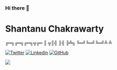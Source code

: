 ### Hi there 👋

# Shantanu Chakrawarty


╔═╗╔═╗╔═╗╦╔═
║ ╦║╣ ║╣ ╠╩╗
╚═╝╚═╝╚═╝╩ ╩
                                 

[![Twitter](https://img.shields.io/badge/-Twitter-222222?style=flat-square&logo=twitter&logoColor=white&link=https://twitter.com/shantanuuchak/)](https://twitter.com/shantanuuchak/)
[![Linkedin](https://img.shields.io/badge/-LinkedIn-222222?style=flat-square&logo=Linkedin&logoColor=white&link=https://www.linkedin.com/in/shantanuuchak/)](https://www.linkedin.com/in/shantanuuchak/)
[![GitHub](https://img.shields.io/github/followers/shantanuuchak?label=follow&style=social)](https://github.com/shantanuuchak)

<img src="https://github-readme-stats.vercel.app/api/top-langs/?username=shantanuuchak&layout=compact&hide=html" />
